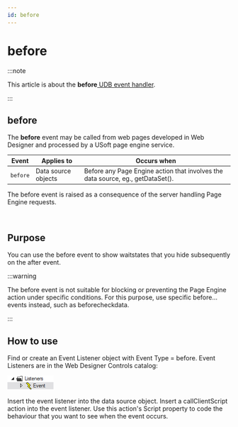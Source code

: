 ```yaml
---
id: before
---
```


# before




:::note

This article is about the **before**[ UDB event handler](/docs/Web_and_app_UIs/UDB_Events).

:::

## **before**

The **before** event may be called from web pages developed in Web Designer and processed by a USoft page engine service.

|**Event**|**Applies to**|**Occurs when**|
|--------|--------|--------|
|`before`|Data source objects|Before any Page Engine action that involves the data source, eg., getDataSet().|



The before event is raised as a consequence of the server handling Page Engine requests.

 

## Purpose

You can use the before event to show waitstates that you hide subsequently on the after event.


:::warning

The before event is not suitable for blocking or preventing the Page Engine action under specific conditions. For this purpose, use specific before... events instead, such as beforecheckdata.

:::

## How to use

Find or create an Event Listener object with Event Type = before. Event Listeners are in the Web Designer Controls catalog:

![](./assets/ff8672be-ff07-426e-ba7e-0ecf37444b63.png)

Insert the event listener into the data source object. Insert a callClientScript action into the event listener. Use this action's Script property to code the behaviour that you want to see when the event occurs.